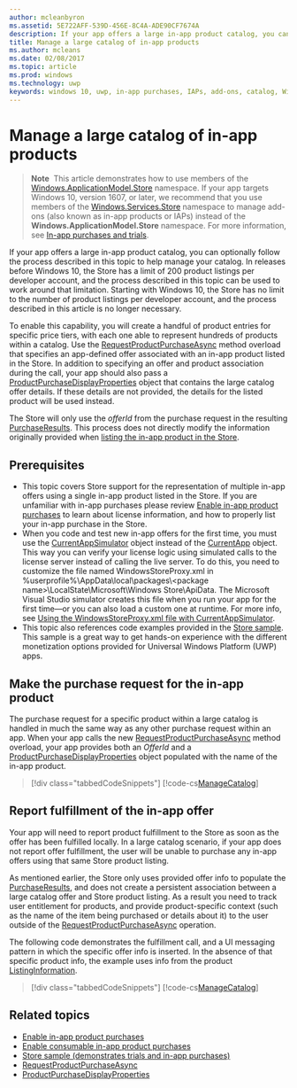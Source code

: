 ---author: mcleanbyronms.assetid: 5E722AFF-539D-456E-8C4A-ADE90CF7674Adescription: If your app offers a large in-app product catalog, you can optionally follow the process described in this topic to help manage your catalog.title: Manage a large catalog of in-app productsms.author: mcleansms.date: 02/08/2017ms.topic: articlems.prod: windowsms.technology: uwpkeywords: windows 10, uwp, in-app purchases, IAPs, add-ons, catalog, Windows.ApplicationModel.Store---# Manage a large catalog of in-app products>**Note**&nbsp;&nbsp;This article demonstrates how to use members of the [Windows.ApplicationModel.Store](https://msdn.microsoft.com/library/windows/apps/windows.applicationmodel.store.aspx) namespace. If your app targets Windows 10, version 1607, or later, we recommend that you use members of the [Windows.Services.Store](https://msdn.microsoft.com/library/windows/apps/windows.services.store.aspx) namespace to manage add-ons (also known as in-app products or IAPs) instead of the **Windows.ApplicationModel.Store** namespace. For more information, see [In-app purchases and trials](in-app-purchases-and-trials.md).If your app offers a large in-app product catalog, you can optionally follow the process described in this topic to help manage your catalog. In releases before Windows 10, the Store has a limit of 200 product listings per developer account, and the process described in this topic can be used to work around that limitation. Starting with Windows 10, the Store has no limit to the number of product listings per developer account, and the process described in this article is no longer necessary.To enable this capability, you will create a handful of product entries for specific price tiers, with each one able to represent hundreds of products within a catalog. Use the [RequestProductPurchaseAsync](https://msdn.microsoft.com/library/windows/apps/dn263382) method overload that specifies an app-defined offer associated with an in-app product listed in the Store. In addition to specifying an offer and product association during the call, your app should also pass a [ProductPurchaseDisplayProperties](https://msdn.microsoft.com/library/windows/apps/dn263384) object that contains the large catalog offer details. If these details are not provided, the details for the listed product will be used instead.The Store will only use the *offerId* from the purchase request in the resulting [PurchaseResults](https://msdn.microsoft.com/library/windows/apps/dn263392). This process does not directly modify the information originally provided when [listing the in-app product in the Store](https://msdn.microsoft.com/library/windows/apps/mt148551).## Prerequisites-   This topic covers Store support for the representation of multiple in-app offers using a single in-app product listed in the Store. If you are unfamiliar with in-app purchases please review [Enable in-app product purchases](enable-in-app-product-purchases.md) to learn about license information, and how to properly list your in-app purchase in the Store.-   When you code and test new in-app offers for the first time, you must use the [CurrentAppSimulator](https://msdn.microsoft.com/library/windows/apps/hh779766) object instead of the [CurrentApp](https://msdn.microsoft.com/library/windows/apps/hh779765) object. This way you can verify your license logic using simulated calls to the license server instead of calling the live server. To do this, you need to customize the file named WindowsStoreProxy.xml in %userprofile%\\AppData\\local\\packages\\&lt;package name&gt;\\LocalState\\Microsoft\\Windows Store\\ApiData. The Microsoft Visual Studio simulator creates this file when you run your app for the first time—or you can also load a custom one at runtime. For more info, see [Using the WindowsStoreProxy.xml file with CurrentAppSimulator](in-app-purchases-and-trials-using-the-windows-applicationmodel-store-namespace.md#proxy).-   This topic also references code examples provided in the [Store sample](https://github.com/Microsoft/Windows-universal-samples/tree/win10-1507/Samples/Store). This sample is a great way to get hands-on experience with the different monetization options provided for Universal Windows Platform (UWP) apps.## Make the purchase request for the in-app productThe purchase request for a specific product within a large catalog is handled in much the same way as any other purchase request within an app. When your app calls the new [RequestProductPurchaseAsync](https://msdn.microsoft.com/library/windows/apps/dn263382) method overload, your app provides both an *OfferId* and a [ProductPurchaseDisplayProperties](https://msdn.microsoft.com/library/windows/apps/dn263390) object populated with the name of the in-app product.> [!div class="tabbedCodeSnippets"][!code-cs[ManageCatalog](./code/InAppPurchasesAndLicenses/cs/ManageCatalog.cs#MakePurchaseRequest)]## Report fulfillment of the in-app offerYour app will need to report product fulfillment to the Store as soon as the offer has been fulfilled locally. In a large catalog scenario, if your app does not report offer fulfillment, the user will be unable to purchase any in-app offers using that same Store product listing.As mentioned earlier, the Store only uses provided offer info to populate the [PurchaseResults](https://msdn.microsoft.com/library/windows/apps/dn263392), and does not create a persistent association between a large catalog offer and Store product listing. As a result you need to track user entitlement for products, and provide product-specific context (such as the name of the item being purchased or details about it) to the user outside of the [RequestProductPurchaseAsync](https://msdn.microsoft.com/library/windows/apps/dn263382) operation.The following code demonstrates the fulfillment call, and a UI messaging pattern in which the specific offer info is inserted. In the absence of that specific product info, the example uses info from the product [ListingInformation](https://msdn.microsoft.com/library/windows/apps/br225163).> [!div class="tabbedCodeSnippets"][!code-cs[ManageCatalog](./code/InAppPurchasesAndLicenses/cs/ManageCatalog.cs#ReportFulfillment)]## Related topics* [Enable in-app product purchases](enable-in-app-product-purchases.md)* [Enable consumable in-app product purchases](enable-consumable-in-app-product-purchases.md)* [Store sample (demonstrates trials and in-app purchases)](https://github.com/Microsoft/Windows-universal-samples/tree/win10-1507/Samples/Store)* [RequestProductPurchaseAsync](https://msdn.microsoft.com/library/windows/apps/dn263382)* [ProductPurchaseDisplayProperties](https://msdn.microsoft.com/library/windows/apps/dn263384)